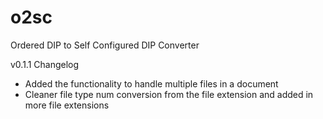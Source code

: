 o2sc
====

Ordered DIP to Self Configured DIP Converter

v0.1.1 Changelog
- Added the functionality to handle multiple files in a document
- Cleaner file type num conversion from the file extension and added in more file extensions
